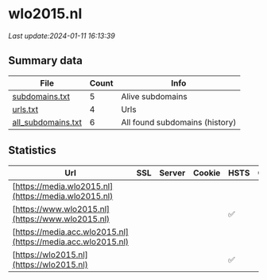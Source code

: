 # wlo2015.nl
*Last update:2024-01-11 16:13:39*
## Summary data
| File       | Count | Info |
|------------|-------|------|
|[subdomains.txt](/data/wlo2015/subdomains.txt)|5|Alive subdomains|
|[urls.txt](/data/wlo2015/urls.txt)|4|Urls|
|[all_subdomains.txt](/data/wlo2015/all_subdomains.txt)|6|All found subdomains (history)|
## Statistics
| Url | SSL | Server | Cookie | HSTS | CSP | XFO | XXP | RP | Tech |
|------------|-------|------|------|------|------|------|------|------|------|
|[https://media.wlo2015.nl](https://media.wlo2015.nl)| | | | | | | |:white_check_mark: | |Azure Azure Front Do...| |
|[https://www.wlo2015.nl](https://www.wlo2015.nl)| | | |:white_check_mark: | |:white_check_mark: | |:white_check_mark: | |:white_check_mark: | |HSTS MySQL PHP WordP...| |
|[https://media.acc.wlo2015.nl](https://media.acc.wlo2015.nl)| | | | | | | |:white_check_mark: | |Azure Azure Front Do...| |
|[https://wlo2015.nl](https://wlo2015.nl)| | | |:white_check_mark: | |:white_check_mark: | |:white_check_mark: | |:white_check_mark: | || |